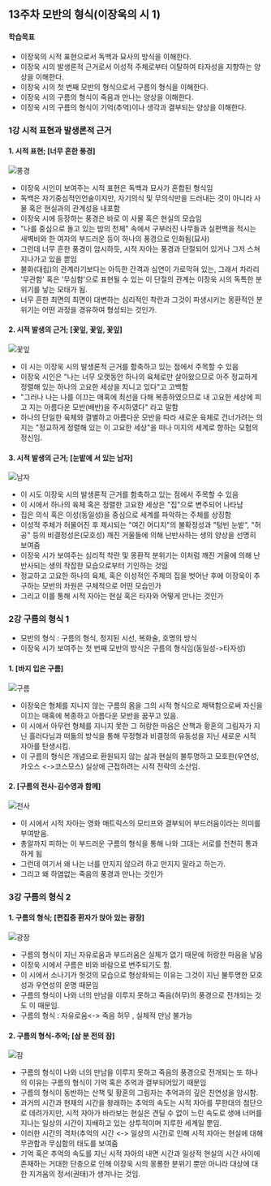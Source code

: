 ## 13주차 모반의 형식(이장욱의 시 1)

#### 학습목표
* 이장욱의 시적 표현으로서 독백과 묘사의 방식을 이해한다.
* 이장욱 시의 발생론적 근거로서 이성적 주체로부터 이탈하여 타자성을 지향하는 양상을 이해한다.
* 이장욱 시의 첫 번째 모반의 형식으로서 구름의 형식을 이해한다.
* 이장욱 시의 구름의 형식이 죽음과 만나는 양상을 이해한다.
* 이장욱 시의 구름의 형식이 기억(추억)이나 생각과 결부되는 양상을 이해한다.

### 1강 시적 표현과 발생론적 근거

#### 1. 시적 표현; [너무 흔한 풍경]
![풍경](https://blogfiles.pstatic.net/MjAyMDExMjZfOTMg/MDAxNjA2Mzg3NTM0NzI4.3K62VjMbz-_fyAbtuWBufeUCfo9Hq6rZgvGYHW2RT2Qg.vmh3HZ3NnFyFiCtowxex3uSxcSPlChFGoSWTIZj5zmQg.PNG.sonbill/image.png)

* 이장욱 시인이 보여주는 시적 표현은 독백과 묘사가 혼합된 형식임
* 독백은 자기중심적인언술이지만, 자기의식 및 무의식만을 드러내는 것이 아니라 사물 혹은 현실과의 관계성을 내포함
* 이장욱 시에 등장하는 풍경은 바로 이 사물 혹은 현실의 모습임
* "나를 중심으로 돌고 있는 밤의 천체" 속에서 구부러진 나무들과 실편백을 적시는 새벽비와 한 여자의 부드러운 등이 하나의 풍경으로 인화됨(묘사)
* 그런데 너무 흔한 풍경이 암시하듯, 시적 자아는 풍경과 단절되어 있거나 그저 스쳐지나가고 있을 뿐임
* 불화(대립)의 관계라기보다는 아득한 간격과 심연이 가로막혀 있는, 그래서 차라리 '무관함' 혹은 '무심함'으로 표현될 수 있는 이 단절의 관계는 이장욱 시의 독특한 분위기를 낳는 모태가 됨.
* 너무 흔한 최면의 최면이 대변하는 심리적인 착란과 그것이 파생시키는 몽환적인 분위기는 어떤 과정을 경유하여 형성되는 것인가.

#### 2. 시적 발생의 근거; [꽃잎, 꽃잎, 꽃잎]
![꽃잎](https://blogfiles.pstatic.net/MjAyMDExMjZfNzcg/MDAxNjA2Mzg4MDcyODE5.hVdI7kSRSVIVHV29VwdwIRl8QTdZfQPUeYilwtTVoYQg.B8W8F--40RBh1uIAXp7qaRPWIFQOJLx7tHw2neF03iQg.PNG.sonbill/image.png)
* 이 시는 이장욱 시의 발생론적 근거를 함축하고 있는 점에서 주목할 수 있음
* 이장욱 시인은 "나는 너무 오랫동안 하나의 육체로만 살아왔으므로 아주 정교하게 정렬해 있는 하나의 고요한 세상을 지니고 있다"고 고백함
* "그러나 나는 나를 이끄는 매혹에 최선을 다해 복종하였으므로 내 고요한 세상에 피고 지는 아름다운 모반(배반)을 주시하였다" 라고 말함
* 하나의 단일한 육체와 결별하고 아름다운 모반을 따라 새로운 육체로 건너가려는 의지는 "정교하게 정렬해 있는 이 고요한 세상"을 떠나 미지의 세계로 향하는 모험의 정신임.

#### 3. 시적 발생의 근거; [눈밭에 서 있는 남자]
![남자](https://blogfiles.pstatic.net/MjAyMDExMjZfMjky/MDAxNjA2Mzg4NDM3Nzgx.loKSesuVHGGam3HE871SbXkeKGLPVHm8boIlQ1os93wg.4MLpynUIRnTleLkz-8UfxWBNSknWlsfUx5QbrLOwlWYg.PNG.sonbill/image.png)
* 이 시도 이장욱 시의 발생론적 근거를 함축하고 있는 점에서 주목할 수 있음
* 이 시에서 하나의 육체 혹은 정렬한 고요한 세상은 "집"으로 변주되어 나타남
* 집은 의식 혹은 이성(동일성)을 중심으로 세계를 파악하는 주체를 상징함
* 이성적 주체가 허물어진 후 제시되는 "여긴 어디지"의 불확정성과 "텅빈 눈밭", "허공" 등의 비결정성은(모호성) 깨진 거울들에 의해 난반사하는 생의 양상을 선명히 보여줌
* 이장욱 시가 보여주는 심리적 착란 및 몽환적 분위기는 이처럼 깨진 거울에 의해 난반사되는 생의 착잡한 모습으로부터 기인하는 것임
* 정교하고 고요한 하나의 육체, 혹은 이성적인 주체의 집을 벗어난 후에 이장욱이 추구하는 모반의 차원은 구체적으로 어떤 모습인가
* 그리고 이를 통해 시적 자아는 현실 혹은 타자와 어떻게 만나는 것인가

### 2강 구름의 형식 1
* 모반의 형식 : 구름의 형식, 정지된 시선, 복화술, 호명의 방식
* 이장욱 시가 보여주는 첫 번째 모반의 방식은 구름의 형식임(동일성->타자성)

#### 1. [바지 입은 구름]
![구름](https://blogfiles.pstatic.net/MjAyMDExMjZfNzUg/MDAxNjA2Mzg5MDEwNTkz.6zboydgnN4pF8EfzJky7cdoBRCGA8jjqNBwhVSee02gg.R43sFx8TK6LkASGhSd8dyqPvqmNmE5aN7zWFLPzpvo4g.PNG.sonbill/image.png)
* 이장욱은 형체를 지니지 않는 구름의 몸을 그의 시적 형식으로 채택함으로써 자신을 이끄는 매혹에 복종하고 아름다운 모반을 꿈꾸고 있음.
* 이 시에서 아무런 형체를 지니지 못한 그 허랑한 마음은 산책과 황혼의 그림자가 지닌 흘러다님과 떠돎의 방식을 통해 무정형과 비결정의 유동성을 지닌 새로운 시적 자아를 탄생시킴.
* 이 구름의 형식은 개념으로 환원되지 않는 삶과 현실의 불투명하고 모호한(우연성, 카오스 <->코스모스) 실상에 근접하려는 시적 전략의 소산임.

#### 2. [구름의 전사-김수영과 함께]
![전사](https://blogfiles.pstatic.net/MjAyMDExMjZfMjk5/MDAxNjA2Mzg5MzgzNjMy.a-5F1_5574nIZZ7-gMucRGh_U6jrc4LtiA-pV80WDyIg.Wj7Kdy8-JC0rFhFm2MKA7x1ZiK6LHMGNe27-f761qbsg.PNG.sonbill/image.png)

* 이 시에서 시적 자아는 영화 매트릭스의 모티프와 결부되어 부드러움이라는 의미를 부여받음.
* 총알까지 피하는 이 부드러운 구름의 형식을 통해 나와 그대는 서로를 천천히 통과하게 됨
* 그런데 여기서 왜 나는 너를 만지지 않으려 하고 만지지 말라고 하는가.
* 그리고 왜 하염없는 죽음의 풍경과 만나는 것인가

### 3강 구름의 형식 2

#### 1. 구름의 형식; [편집증 환자가 앉아 있는 광장]
![광장](https://blogfiles.pstatic.net/MjAyMDExMjZfMjgg/MDAxNjA2Mzg5NzMyODU3.gn3yQSY9CdhIJ2vEh5DM_32vc63gu2pSYyGw7y54G18g.jYi-lntOu0jK93f6NxIvbvKqYXU89EKC20455HKoZrQg.PNG.sonbill/image.png)

* 구름의 형식이 지닌 자유로움과 부드러움은 실체가 없기 때문에 허랑한 마음을 낳음
* 이장욱 시에서 구름은 비와 바람으로 변주되기도 함.
* 이 시에서 소나기가 헛것의 모습으로 형상화되는 이유는 그것이 지닌 불투명한 모호성과 우연성의 운명 때문임
* 구름의 형식이 나와 너의 만남을 이루지 못하고 죽음(허무)의 풍경으로 전개되는 것도 이 때문임.
* 구름의 형식 : 자유로움<-> 죽음 허무 , 실체적 만남 불가능

#### 2. 구름의 형식-추억; [삼 분 전의 잠]
![잠](https://blogfiles.pstatic.net/MjAyMDExMjZfMTMw/MDAxNjA2MzkwMDc4NTM5.l8fOY_EixnvpJti4UKFJnzo6Pk0t77c3o_YxF8nuYl4g.5CxOsHRdvIfq9EXNNmtx-wpL5rQzrTzNq5I_9w8cYjsg.PNG.sonbill/image.png)
* 구름의 형식이 나와 너의 만남을 이루지 못하고 죽음의 풍경으로 전개되는 또 하나의 이유는 구름의 형식이 기억 혹은 추억과 결부되어있기 때문임
* 구름의 형식이 동반하는 산책 및 황혼의 그림자는 추억과의 깊은 친연성을 암시함.
* 과거의 시간과 현재의 시간을 왕래하는 추억의 속도는 시적 자아를 무한대의 첨단으로 데려가지만, 시적 자아가 바라보는 현실은 견딜 수 없이 느린 속도로 생애 너머를 지나는 일상의 시간이 지배하고 있는 상투적이며 지루한 세계일 뿐임.
* 이러한 시간의 격차(추억의 시간 <-> 일상의 시간)로 인해 시적 자아는 현실에 대해 무관함과 무심함의 태도를 보여줌
* 기억 혹은 추억의 속도를 지닌 시적 자아의 내면 시간과 일상적 현실의 시간 사이에 존재하는 거대한 단층으로 인해 이장욱 시의 몽롱한 분위기 뿐만 아니라 대상에 대한 지겨움의 정서(권태)가 생겨나는 것임.
